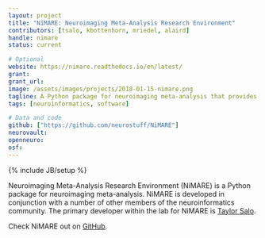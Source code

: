 ```yaml
---
layout: project
title: "NiMARE: Neuroimaging Meta-Analysis Research Environment"
contributors: [tsalo, kbottenhorn, mriedel, alaird]
handle: nimare
status: current

# Optional
website: https://nimare.readthedocs.io/en/latest/
grant:
grant_url:
image: /assets/images/projects/2018-01-15-nimare.png
tagline: A Python package for neuroimaging meta-analysis that provides a shared syntax for a range for algorithms.
tags: [neuroinformatics, software]

# Data and code
github: ["https://github.com/neurostuff/NiMARE"]
neurovault:
openneuro:
osf:
---
```

{% include JB/setup %}

Neuroimaging Meta-Analysis Research Environment (NiMARE) is a Python package for neuroimaging meta-analysis. NiMARE is developed in conjunction with a number of other members of the neuroinformatics community. The primary developer within the lab for NiMARE is [Taylor Salo](/team/salo-taylor).

Check NiMARE out on [GitHub](https://github.com/neurostuff/NiMARE).
